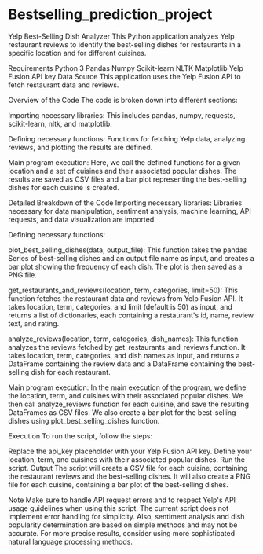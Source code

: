 # Bestselling_prediction_project

Yelp Best-Selling Dish Analyzer
This Python application analyzes Yelp restaurant reviews to identify the best-selling dishes for restaurants in a specific location and for different cuisines.

Requirements
Python 3
Pandas
Numpy
Scikit-learn
NLTK
Matplotlib
Yelp Fusion API key
Data Source
This application uses the Yelp Fusion API to fetch restaurant data and reviews.

Overview of the Code
The code is broken down into different sections:

Importing necessary libraries: This includes pandas, numpy, requests, scikit-learn, nltk, and matplotlib.

Defining necessary functions: Functions for fetching Yelp data, analyzing reviews, and plotting the results are defined.

Main program execution: Here, we call the defined functions for a given location and a set of cuisines and their associated popular dishes. The results are saved as CSV files and a bar plot representing the best-selling dishes for each cuisine is created.

Detailed Breakdown of the Code
Importing necessary libraries: Libraries necessary for data manipulation, sentiment analysis, machine learning, API requests, and data visualization are imported.

Defining necessary functions:

plot_best_selling_dishes(data, output_file): This function takes the pandas Series of best-selling dishes and an output file name as input, and creates a bar plot showing the frequency of each dish. The plot is then saved as a PNG file.

get_restaurants_and_reviews(location, term, categories, limit=50): This function fetches the restaurant data and reviews from Yelp Fusion API. It takes location, term, categories, and limit (default is 50) as input, and returns a list of dictionaries, each containing a restaurant's id, name, review text, and rating.

analyze_reviews(location, term, categories, dish_names): This function analyzes the reviews fetched by get_restaurants_and_reviews function. It takes location, term, categories, and dish names as input, and returns a DataFrame containing the review data and a DataFrame containing the best-selling dish for each restaurant.

Main program execution: In the main execution of the program, we define the location, term, and cuisines with their associated popular dishes. We then call analyze_reviews function for each cuisine, and save the resulting DataFrames as CSV files. We also create a bar plot for the best-selling dishes using plot_best_selling_dishes function.

Execution
To run the script, follow the steps:

Replace the api_key placeholder with your Yelp Fusion API key.
Define your location, term, and cuisines with their associated popular dishes.
Run the script.
Output
The script will create a CSV file for each cuisine, containing the restaurant reviews and the best-selling dishes. It will also create a PNG file for each cuisine, containing a bar plot of the best-selling dishes.

Note
Make sure to handle API request errors and to respect Yelp's API usage guidelines when using this script. The current script does not implement error handling for simplicity. Also, sentiment analysis and dish popularity determination are based on simple methods and may not be accurate. For more precise results, consider using more sophisticated natural language processing methods.
